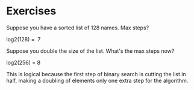 # Exercises

Suppose you have a sorted list of 128 names. Max steps?

log2(128) =  7

Suppose you double the size of the list. What's the max steps now?

log2(256) = 8

This is logical because the first step of binary search is cutting the list in half, making a doubling of elements only one extra step for the algorithm.
